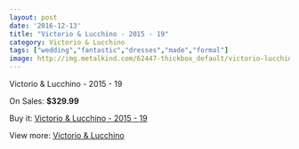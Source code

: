 ```yaml
---
layout: post
date: '2016-12-13'
title: "Victorio & Lucchino - 2015 - 19"
category: Victorio & Lucchino
tags: ["wedding","fantastic","dresses","made","formal"]
image: http://img.metalkind.com/62447-thickbox_default/victorio-lucchino-2015-19.jpg
---
```

Victorio & Lucchino - 2015 - 19

On Sales: **$329.99**
<a href="https://www.metalkind.com/en/victorio-lucchino/16380-victorio-lucchino-2015-19.html"><amp-img layout="responsive" width="600" height="600" src="//img.metalkind.com/62447-thickbox_default/victorio-lucchino-2015-19.jpg" alt="Victorio & Lucchino - 2015 - 19 0" /></a>

Buy it: [Victorio & Lucchino - 2015 - 19](https://www.metalkind.com/en/victorio-lucchino/16380-victorio-lucchino-2015-19.html "Victorio & Lucchino - 2015 - 19")

View more: [Victorio & Lucchino](https://www.metalkind.com/en/201-victorio--lucchino "Victorio & Lucchino")
